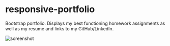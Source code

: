 # responsive-portfolio

Bootstrap portfolio. Displays my best functioning homework assignments as well as my resume and links to my GitHub/LinkedIn.

![screenshot]()